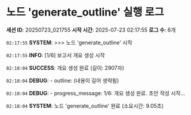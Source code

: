 # 노드 'generate_outline' 실행 로그

**세션 ID**: 20250723_021755
**시작 시간**: 2025-07-23 02:17:55
**로그 수**: 6개

`02:17:55` **SYSTEM**: >>> 노드 'generate_outline' 시작

`02:17:55` **INFO**: [1/6] 보고서 개요 생성 시작

`02:18:04` **SUCCESS**: 개요 생성 완료 (길이: 2907자)

`02:18:04` **DEBUG**:   - outline: (내용이 길어 생략됨)

`02:18:04` **DEBUG**:   - progress_message: 1/6: 개요 생성 완료. 초안 작성 시작...

`02:18:04` **SYSTEM**: 노드 'generate_outline' 완료 (소요시간: 9.05초)


